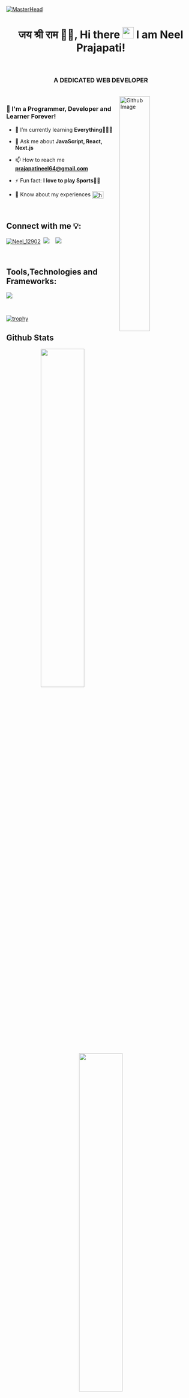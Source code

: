 

[![MasterHead](https://user-images.githubusercontent.com/74038190/219923823-bf1ce878-c6b8-4faa-be07-93e6b1006521.gif)](https://www.github.com/Neel1292) 


<!--
████████████████████████████████████████████████████████████  ██╗  ██╗███████╗██╗     ██╗      ██████╗
████████████████████████████████████████████████████████████  ██║  ██║██╔════╝██║     ██║     ██╔═══██╗
███████████████████████████████████`.        ╙██████████████  ███████║█████╗  ██║     ██║     ██║   ██║
████████████████████████████████▀  ¿▓▓▓▓▓▓▓▓▄/ "████████████  ██╔══██║██╔══╝  ██║     ██║     ██║   ██║
██████████████████████████████▀.  ▓▓▓▓▓▓▓▓▓▓▓▓   ▐██████████  ██║  ██║███████╗███████╗███████╗╚██████╔╝▄█╗
██████████████████████████████ `  ▓▓▓▓▓▓▓▓▓▓▓▓  ` ██████████  ╚═╝  ╚═╝╚══════╝╚══════╝╚══════╝ ╚═════╝ ╚═╝
██████████████████████████████ `  ▓▓▓▓▓▓▓▓▓▓▓▓   ▄██████████
▀██████████████████████████████▌  ▀▀▓▓▓▓▓▓▓▌╓╖. ████████████  ███╗   ██╗██╗ ██████╗███████╗  ████████╗ ██████╗
█▄▀██████████████████████████████▄ ╩╦╙▀▀▀▀▀ ╣`,█████████████  ████╗  ██║██║██╔════╝██╔════╝  ╚══██╔══╝██╔═══██╗
▄▀█▄╙█████████████████████▀▀▀▀█████▄▄ .... ,▄███████▀███████  ██╔██╗ ██║██║██║     █████╗       ██║   ██║   ██║
██▄▀█▄╙█████████████████▀  ╪╢%╦══~╓,└ ╚▒▒▒ ╙▀|,╓╓═╤H   ▀████  ██║╚██╗██║██║██║     ██╔══╝       ██║   ██║   ██║
█▀▀▀-▀█▌▄▀█████████████   ║▒▒▒▒▒▒▒▒▒▒╢╦ ╘ -╣▒▒▒▒▒▒▒▒▒╢╕   ▀█  ██║ ╚████║██║╚██████╗███████╗     ██║   ╚██████╔╝
██▄▀██└║▄▄▄████████████▄          ═╕╕╕╕╕═╕═══════       ▄▄▄▄  ╚═╝  ╚═══╝╚═╝ ╚═════╝╚══════╝     ╚═╝    ╚═════╝
████▄▀█▌║███  ████████▌         ╕   ╩▒▒▒▒▒▒▒▒▒Ñ          ███
██████▌Ö▓▌   ▀██████████`╔▒▒╣ █ ▒▒m   ╚▒╢▒▒▒╩ -╣▒ ▌ ▒▒▒ ████  ███╗   ███╗███████╗███████╗████████╗  ██╗   ██╗ ██████╗ ██╗   ██╗
████ -"" ∞╙,▀.╙▀███████╜ ▒▒▒ ▄█ Ñ   -   S.  ═▒▒▒▒ █ ║▒▒╕└███  ████╗ ████║██╔════╝██╔════╝╚══██╔══╝  ╚██╗ ██╔╝██╔═══██╗██║   ██║
████████▄ -«   ∞▄.▀",╓═     ╒██   ═╣▒▒ `Ñ╛        █▌ ▒▒▒ ███  ██╔████╔██║█████╗  █████╗     ██║      ╚████╔╝ ██║   ██║██║   ██║
█████████▌ º     ╤╣▒╣╩^",▄▄███▀  ▒▒╣"     ''''''' ▀▀     `██  ██║╚██╔╝██║██╔══╝  ██╔══╝     ██║       ╚██╔╝  ██║   ██║██║   ██║
█████████  ▌       ▄▄████████─         ---------    L'▒▒▒ ██  ██║ ╚═╝ ██║███████╗███████╗   ██║        ██║   ╚██████╔╝╚██████╔╝
▀▀▀▀▀▀▀▀▀▀▀▀▀-     ▀▀▀▀▀▀▀▀▀▀       '╧╧╧╧╧╧╧╧╧`     ╚ ╧╧╧- ▀  ╚═╝     ╚═╝╚══════╝╚══════╝   ╚═╝        ╚═╝    ╚═════╝  ╚═════╝

-->

<h1 align="center"> जय श्री राम 🙏🏻, Hi there <img src="https://raw.githubusercontent.com/MartinHeinz/MartinHeinz/master/wave.gif" width="30px"> I am Neel Prajapati! </h1>
<br>
<h3 align="center">A DEDICATED WEB DEVELOPER </h3><br/>
<img width="40%" align="right" alt="Github Image" src="https://raw.githubusercontent.com/onimur/.github/master/.resources/git-header.svg" />

<h3> 🧑 I'm a Programmer, Developer and Learner Forever!</h3>

- 🌱 I’m currently learning **Everything🧑🏽‍💻**

- 💬 Ask me about **JavaScript, React, Next.js**

- 📫 How to reach me **prajapatineel64@gmail.com**

- ⚡ Fun fact: **I love to play Sports🏏🏐**

- 📄 Know about my experiences <a href="https://linkedin.com/in/https://www.linkedin.com/in/neel-prajapati-590375259/" target="blank"><img align="center" src="https://raw.githubusercontent.com/rahuldkjain/github-profile-readme-generator/master/src/images/icons/Social/linked-in-alt.svg" alt="https://www.linkedin.com/in/neel-prajapati-590375259/" height="20" width="30" /></a>
<br>

## Connect with me 💡:
<p align="left"> 
<a href="https://twitter.com/Neel_12902" target="blank"><img src="https://img.shields.io/twitter/follow/neel_prajapati?logo=twitter&style=for-the-badge" alt="Neel_12902" /></a>&nbsp
<a href="https://www.linkedin.com/in/neel-prajapati-590375259/"><img src="https://img.shields.io/badge/neel%20prajapati-0077B5?style=for-the-badge&logo=Linkedin&logoColor=white"/></a>&nbsp
<!-- <a href="https://kevalvavaliya.me" target="_blank"><img src="https://img.shields.io/website?label=kevalvavaliya.me&style=for-the-badge&up_color=9FEF00&url=https%3A%2F%2Fkevalvavaliya.me" alt="kevalvavaliya.me" /></a> -->
&nbsp
   <a href="mailto:prajapatineel64@gmail.com">
    <img src="https://img.shields.io/badge/-Gmail-c14438?style=for-the-badge&logo=Gmail&logoColor=white&link=mailto:prajapatineel64@gmail.com" />
  </a>
</p>

<br/>



## Tools,Technologies and Frameworks:
<p>
    <a href="https://skillicons.dev">
    <img src="https://skillicons.dev/icons?i=java,html,css,bootstrap,tailwind,js,ts,react,vite,nextjs,git,github,vscode,vercel,postman&perline=8" />
  </a>
</p>
           
<br/>
           
 
 <!-- Display GitHub profile trophies using the trophy image with specified settings -->

[![trophy](https://github-profile-trophy.vercel.app/?username=Neel1292&theme=radical&margin-w=20&margin-h=15&no-frame=true)](https://github.com/Neel1292/github-profile-trophy)



## Github Stats  
<div align="center">
  <img width="48%" src="https://github-readme-stats.vercel.app/api?username=Neel1292&show_icons=true&theme=tokyonight" />
  <img width="48%" src="https://github-readme-streak-stats.herokuapp.com/?user=Neel1292&theme=tokyonight" />
</div>

<br/>  

<div align="center">
<img src="https://komarev.com/ghpvc/?username=Neel1292&&style=flat-square" align="center" />
</div> 
